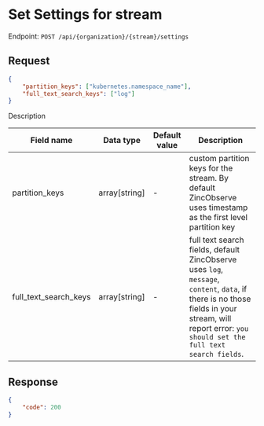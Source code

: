 # Set Settings for stream

Endpoint: `POST /api/{organization}/{stream}/settings`

## Request

```json
{
    "partition_keys": ["kubernetes.namespace_name"],
	"full_text_search_keys": ["log"]
}
```

Description

| Field name | Data type | Default value | Description |
|------------|-----------|---------------|-------------|
| partition_keys | array[string] | -   | custom partition keys for the stream. By default ZincObserve uses timestamp as the first level partition key |
| full_text_search_keys | array[string] | - | full text search fields, default ZincObserve uses `log`, `message`, `content`, `data`, if there is no those fields in your stream, will report error: `you should set the full text search fields`. |

## Response

```json
{
	"code": 200
}
```
